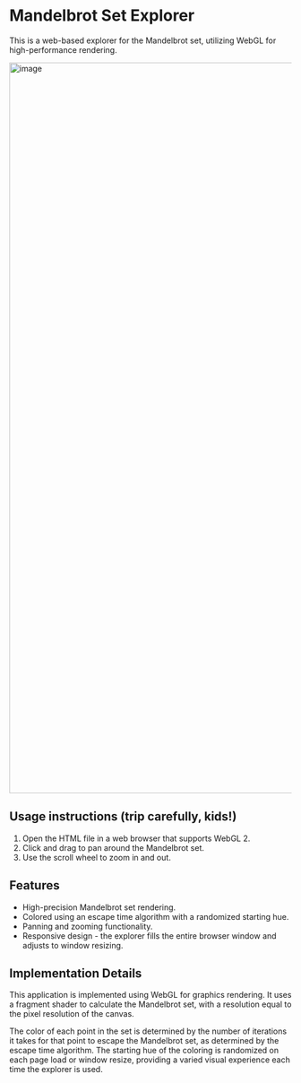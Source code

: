# Mandelbrot Set Explorer

This is a web-based explorer for the Mandelbrot set, utilizing WebGL for high-performance rendering.

<img width="1304" alt="image" src="https://github.com/julianjuko/mandelbrot-browser/assets/27722166/cd07cdd8-98c8-45a7-a85f-d1230699edb9">

## Usage instructions (trip carefully, kids!)

1. Open the HTML file in a web browser that supports WebGL 2.
2. Click and drag to pan around the Mandelbrot set.
3. Use the scroll wheel to zoom in and out.

## Features

- High-precision Mandelbrot set rendering.
- Colored using an escape time algorithm with a randomized starting hue.
- Panning and zooming functionality.
- Responsive design - the explorer fills the entire browser window and adjusts to window resizing.

## Implementation Details

This application is implemented using WebGL for graphics rendering. It uses a fragment shader to calculate the Mandelbrot set, with a resolution equal to the pixel resolution of the canvas.

The color of each point in the set is determined by the number of iterations it takes for that point to escape the Mandelbrot set, as determined by the escape time algorithm. The starting hue of the coloring is randomized on each page load or window resize, providing a varied visual experience each time the explorer is used.
